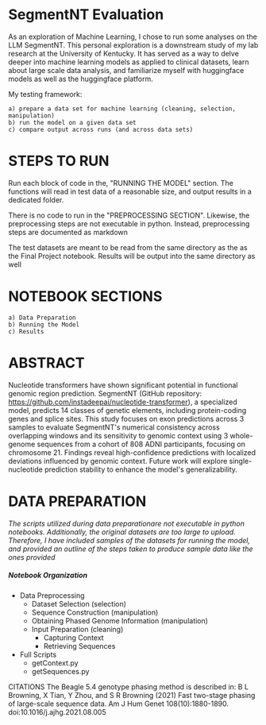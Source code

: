 # SegmentNT Evaluation
As an exploration of Machine Learning, I chose to run some analyses on the LLM SegmentNT. This personal exploration is a downstream study of my lab research at the University of Kentucky. It has served as a way to delve deeper into machine learning models as applied to clinical datasets, learn about large scale data analysis, and familiarize myself with huggingface models as well as the huggingface platform.

My testing framework: 

    a) prepare a data set for machine learning (cleaning, selection, manipulation)
    b) run the model on a given data set
    c) compare output across runs (and across data sets)

# STEPS TO RUN

Run each block of code in the, "RUNNING THE MODEL" section. The functions will read in test data of a reasonable size, and output results in a dedicated folder.

There is no code to run in the "PREPROCESSING SECTION". Likewise, the preprocessing steps are not executable in python. Instead, preprocessing steps are documented as markdown

The test datasets are meant to be read from the same directory as the as the Final Project notebook. Results will be output into the same directory as well

# NOTEBOOK SECTIONS
    a) Data Preparation
    b) Running the Model
    c) Results

# ABSTRACT
Nucleotide transformers have shown significant potential in functional genomic region prediction. SegmentNT (GitHub repository: https://github.com/instadeepai/nucleotide-transformer), a specialized model, predicts 14 classes of genetic elements, including protein-coding genes and splice sites. This study focuses on exon predictions across 3 samples to evaluate SegmentNT's numerical consistency across overlapping windows and its sensitivity to genomic context using 3 whole-genome sequences from a cohort of 808 ADNI participants, focusing on chromosome 21. Findings reveal high-confidence predictions with localized deviations influenced by genomic context. Future work will explore single-nucleotide prediction stability to enhance the model's generalizability.

# DATA PREPARATION
*The scripts utilized during data preparationare not executable in python notebooks. Additionally, the original datasets are too large to upload. Therefore, I have included samples of the datasets for running the model, and provided an outline of the steps taken to produce sample data like the ones provided*

##### Notebook Organization
* Data Preprocessing
   - Dataset Selection (selection)
   - Sequence Construction (manipulation)
   - Obtaining Phased Genome Information (manipulation)
   - Input Preparation (cleaning)
       - Capturing Context
       - Retrieving Sequences
* Full Scripts
   - getContext.py
   - getSequences.py

CITATIONS
The Beagle 5.4 genotype phasing method is described in:
B L Browning, X Tian, Y Zhou, and S R Browning (2021) Fast two-stage phasing of large-scale sequence data. Am J Hum Genet 108(10):1880-1890. doi:10.1016/j.ajhg.2021.08.005


